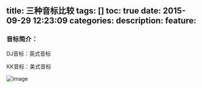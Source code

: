 title: 三种音标比较
tags: []
toc: true
date: 2015-09-29 12:23:09
categories:
description:
feature:
---
### 音标简介：

DJ音标：英式音标

KK音标：美式音标

<!-- more -->

![image](http://7xj4cp.com1.z0.glb.clouddn.com/compare.jpg)